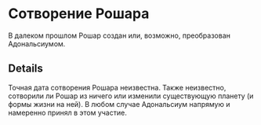 # Сотворение Рошара
В далеком прошлом Рошар создан или, возможно, преобразован Адональсиумом.

## Details
Точная дата сотворения Рошара неизвестна. Также неизвестно, сотворили ли Рошар из ничего или изменили существующую планету (и формы жизни на ней). В любом случае Адональсиум напрямую и намеренно принял в этом участие.
